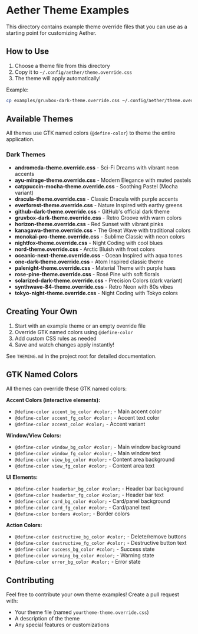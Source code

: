 # Aether Theme Examples

This directory contains example theme override files that you can use as a starting point for customizing Aether.

## How to Use

1. Choose a theme file from this directory
2. Copy it to `~/.config/aether/theme.override.css`
3. The theme will apply automatically!

Example:
```bash
cp examples/gruvbox-dark-theme.override.css ~/.config/aether/theme.override.css
```

## Available Themes

All themes use GTK named colors (`@define-color`) to theme the entire application.

### Dark Themes

- **andromeda-theme.override.css** - Sci-Fi Dreams with vibrant neon accents
- **ayu-mirage-theme.override.css** - Modern Elegance with muted pastels
- **catppuccin-mocha-theme.override.css** - Soothing Pastel (Mocha variant)
- **dracula-theme.override.css** - Classic Dracula with purple accents
- **everforest-theme.override.css** - Nature Inspired with earthy greens
- **github-dark-theme.override.css** - GitHub's official dark theme
- **gruvbox-dark-theme.override.css** - Retro Groove with warm colors
- **horizon-theme.override.css** - Red Sunset with vibrant pinks
- **kanagawa-theme.override.css** - The Great Wave with traditional colors
- **monokai-pro-theme.override.css** - Sublime Classic with neon colors
- **nightfox-theme.override.css** - Night Coding with cool blues
- **nord-theme.override.css** - Arctic Bluish with frost colors
- **oceanic-next-theme.override.css** - Ocean Inspired with aqua tones
- **one-dark-theme.override.css** - Atom Inspired classic theme
- **palenight-theme.override.css** - Material Theme with purple hues
- **rose-pine-theme.override.css** - Rosé Pine with soft florals
- **solarized-dark-theme.override.css** - Precision Colors (dark variant)
- **synthwave-84-theme.override.css** - Retro Neon with 80s vibes
- **tokyo-night-theme.override.css** - Night Coding with Tokyo colors

## Creating Your Own

1. Start with an example theme or an empty override file
2. Override GTK named colors using `@define-color`
3. Add custom CSS rules as needed
4. Save and watch changes apply instantly!

See `THEMING.md` in the project root for detailed documentation.

## GTK Named Colors

All themes can override these GTK named colors:

**Accent Colors (interactive elements):**
- `@define-color accent_bg_color #color;` - Main accent color
- `@define-color accent_fg_color #color;` - Accent text color
- `@define-color accent_color #color;` - Accent variant

**Window/View Colors:**
- `@define-color window_bg_color #color;` - Main window background
- `@define-color window_fg_color #color;` - Main window text
- `@define-color view_bg_color #color;` - Content area background
- `@define-color view_fg_color #color;` - Content area text

**UI Elements:**
- `@define-color headerbar_bg_color #color;` - Header bar background
- `@define-color headerbar_fg_color #color;` - Header bar text
- `@define-color card_bg_color #color;` - Card/panel background
- `@define-color card_fg_color #color;` - Card/panel text
- `@define-color borders #color;` - Border colors

**Action Colors:**
- `@define-color destructive_bg_color #color;` - Delete/remove buttons
- `@define-color destructive_fg_color #color;` - Destructive button text
- `@define-color success_bg_color #color;` - Success state
- `@define-color warning_bg_color #color;` - Warning state
- `@define-color error_bg_color #color;` - Error state

## Contributing

Feel free to contribute your own theme examples! Create a pull request with:
- Your theme file (named `yourtheme-theme.override.css`)
- A description of the theme
- Any special features or customizations
